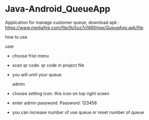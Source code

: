 # Java-Android_QueueApp
Application for manage customer queue, download apk : https://www.mediafire.com/file/9z5oz7cf485hjqe/QueueApp.apk/file

how to use

  user
- choose frist menu
- scan qr code. qr code in project file
- you will until your queue

  admin
- choose setting icon. this icon on top right sceen
- enter admin password. Password: 123456
- you can increase number of use queue or reset number of queue
